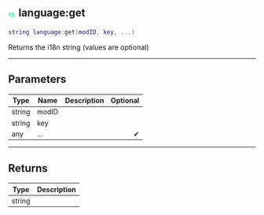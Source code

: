 ## ![client](.gitbook/assets/client.png) language:get


```lua
string language:get(modID, key, ...)
```

Returns the i18n string (values are optional)


------
## Parameters

| Type   | Name | Description              | Optional |
| ------ | ---- | ------------------------ | -------: |
| string | modID |  |  |
| string | key |  |  |
| any | ... |  | ✔ |

------
## Returns

| Type | Description |
| ---- | ----------: |
| string |  |

